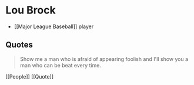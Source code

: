 # Lou Brock

- [[Major League Baseball]] player

## Quotes

> Show me a man who is afraid of appearing foolish and I'll show you a man who can be beat every time.

[[People]] [[Quote]]